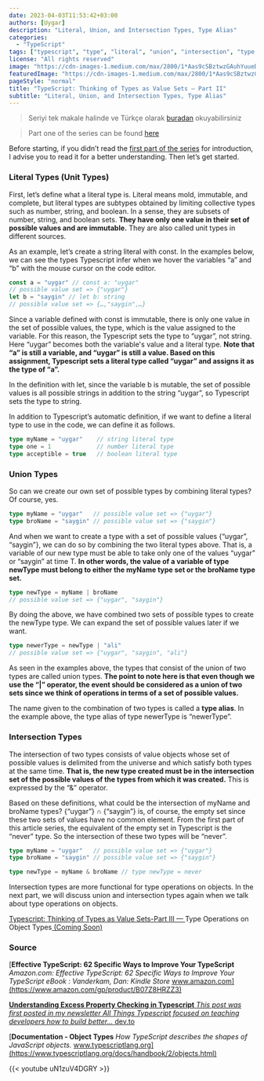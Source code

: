 ```yaml
---
date: 2023-04-03T11:53:42+03:00
authors: [Uygar]
description: "Literal, Union, and Intersection Types, Type Alias"
categories:
  - "TypeScript"
tags: ["typescript", "type", "literal", "union", "intersection", "type alias"]
license: "All rights reserved"
image: "https://cdn-images-1.medium.com/max/2800/1*Aas9cSBztwzGAuhYuueDMQ.jpeg"
featuredImage: "https://cdn-images-1.medium.com/max/2800/1*Aas9cSBztwzGAuhYuueDMQ.jpeg"
pageStyle: "normal"
title: "TypeScript: Thinking of Types as Value Sets — Part II"
subtitle: "Literal, Union, and Intersection Types, Type Alias"
---
```


> Seriyi tek makale halinde ve Türkçe olarak [buradan](https://blog.uygar.dev/typescriptte-tipleri-deger-kumeleri-olarak-dusunmek-3cfd5b6adbf4?source=friends_link&sk=47d43b6f579d7e77367cac90a09bd1f9) okuyabilirsiniz

> Part one of the series can be found [here](https://blog.uygar.dev/typescript-thinking-of-types-as-value-sets-introduction-c4360942ce4b?source=friends_link&sk=ca054598aa1eaabbc896654e3c4b0997)

Before starting, if you didn’t read the [first part of the series](https://blog.uygar.dev/typescript-thinking-of-types-as-value-sets-introduction-c4360942ce4b?source=friends_link&sk=ca054598aa1eaabbc896654e3c4b0997) for introduction, I advise you to read it for a better understanding. Then let’s get started.

### Literal Types (Unit Types)

First, let’s define what a literal type is. Literal means mold, immutable, and complete, but literal types are subtypes obtained by limiting collective types such as number, string, and boolean. In a sense, they are subsets of number, string, and boolean sets. **They have only one value in their set of possible values and are immutable.** They are also called unit types in different sources.

As an example, let’s create a string literal with const. In the examples below, we can see the types Typescript infer when we hover the variables “a” and “b” with the mouse cursor on the code editor.
```typescript
const a = "uygar" // const a: "uygar"
// possible value set => {"uygar"}
let b = "saygin" // let b: string
// possible value set => {…,"saygin",…}
```
Since a variable defined with const is immutable, there is only one value in the set of possible values, the type, which is the value assigned to the variable. For this reason, the Typescript sets the type to “uygar”, not string. Here “uygar” becomes both the variable's value and a literal type. **Note that “a” is still a variable, and “uygar” is still a value. Based on this assignment, Typescript sets a literal type called “uygar” and assigns it as the type of “a”.**

In the definition with let, since the variable b is mutable, the set of possible values is all possible strings in addition to the string “uygar”, so Typescript sets the type to string.

In addition to Typescript’s automatic definition, if we want to define a literal type to use in the code, we can define it as follows.
```typescript
type myName = "uygar"    // string literal type
type one = 1             // number literal type
type acceptible = true   // boolean literal type
```
### Union Types

So can we create our own set of possible types by combining literal types? Of course, yes.
```typescript
type myName = "uygar"   // possible value set => {"uygar"}
type broName = "saygin" // possible value set => {"saygin"}
```
And when we want to create a type with a set of possible values {“uygar”, “saygin”}, we can do so by combining the two literal types above. That is, a variable of our new type must be able to take only one of the values “uygar” or “saygin” at time T. **In other words, the value of a variable of type newType must belong to either the myName type set or the broName type set.**
```typescript
type newType = myName | broName
// possible value set => {"uygar", "saygin"}
```
By doing the above, we have combined two sets of possible types to create the newType type. We can expand the set of possible values later if we want.
```typescript
type newerType = newType | "ali"
// possible value set => {"uygar", "saygin", "ali"}
```
As seen in the examples above, the types that consist of the union of two types are called union types. **The point to note here is that even though we use the “|” operator, the event should be considered as a union of two sets since we think of operations in terms of a set of possible values.**

The name given to the combination of two types is called a **type alias**. In the example above, the type alias of type newerType is “newerType”.

### Intersection Types

The intersection of two types consists of value objects whose set of possible values is delimited from the universe and which satisfy both types at the same time. **That is, the new type created must be in the intersection set of the possible values of the types from which it was created.** This is expressed by the “&” operator.

Based on these definitions, what could be the intersection of myName and broName types? {“uygar”} ∩ {“saygin”} is, of course, the empty set since these two sets of values have no common element. From the first part of this article series, the equivalent of the empty set in Typescript is the “never” type. So the intersection of these two types will be “never”.
```typescript
type myName = "uygar"   // possible value set => {"uygar"}
type broName = "saygin" // possible value set => {"saygin"}

type newType = myName & broName // type newType = never
```
Intersection types are more functional for type operations on objects. In the next part, we will discuss union and intersection types again when we talk about type operations on objects.

[Typescript: Thinking of Types as Value Sets-Part III — ](#)Type Operations on Object Types[ (Coming Soon)](#)

### **Source**
[**Effective TypeScript: 62 Specific Ways to Improve Your TypeScript**
_Amazon.com: Effective TypeScript: 62 Specific Ways to Improve Your TypeScript eBook : Vanderkam, Dan: Kindle Store_ www.amazon.com](https://www.amazon.com/gp/product/B07Z8HRZZ3)

[**Understanding Excess Property Checking in Typescript**
_This post was first posted in my newsletter All Things Typescript focused on teaching developers how to build better…_ dev.to](https://dev.to/this-is-learning/understanding-excess-property-checking-in-typescript-ook)

[**Documentation - Object Types**
_How TypeScript describes the shapes of JavaScript objects._ www.typescriptlang.org](https://www.typescriptlang.org/docs/handbook/2/objects.html)

{{< youtube uN1zuV4DGRY >}}